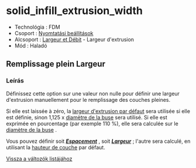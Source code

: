 # solid\_infill\_extrusion\_width

* Technológia : FDM
* Csoport : [Nyomtatási beállítások](../../../konfig/print_settings)
* Alcsoport : [Largeur et Débit](../../beallitasok/print_settings.md#largeur-et-débit) - Largeur d'extrusion
* Mód : Haladó

## Remplissage plein Largeur

### Leírás

Définissez cette option sur une valeur non nulle pour définir une largeur d'extrusion manuellement pour le remplissage des couches pleines.

Si elle est laissée à zéro, la [largeur d'extrusion par défaut](extrusion_width.md) sera utilisée si elle est définie, sinon 1,125 x [diamètre de la buse](nozzle_diameter.md) sera utilisé. Si elle est exprimée en pourcentage \(par exemple 110 %\), elle sera calculée sur le [diamètre de la buse](nozzle_diameter.md) .

Vous pouvez définir soit [_**Espacement**_](solid_infill_extrusion_spacing.md) , soit [_**Largeur**_](solid_infill_extrusion_width.md) ; l'autre sera calculé, en utilisant la [hauteur de couche](layer_height.md) par défaut.

[Vissza a változók listájához](../../variable_list)

